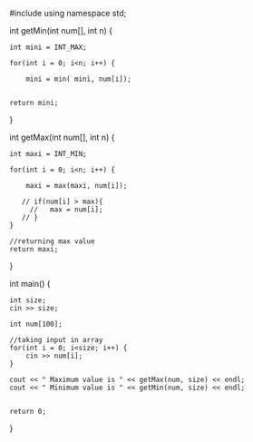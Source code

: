 #include<iostream>
using namespace std;

int getMin(int num[], int n) {

    int mini = INT_MAX;
    
    for(int i = 0; i<n; i++) {
        
        mini = min( mini, num[i]);
        
      
    return mini;
}

int getMax(int num[], int n) {

    int maxi = INT_MIN;
    
    for(int i = 0; i<n; i++) {

        maxi = max(maxi, num[i]);

       // if(num[i] > max){
         //   max = num[i];
       // }
    }

    //returning max value
    return maxi;
}

int main() {

    int size;
    cin >> size;

    int num[100];

    //taking input in array
    for(int i = 0; i<size; i++) {
        cin >> num[i];
    }

    cout << " Maximum value is " << getMax(num, size) << endl;
    cout << " Minimum value is " << getMin(num, size) << endl;


    return 0;
}
